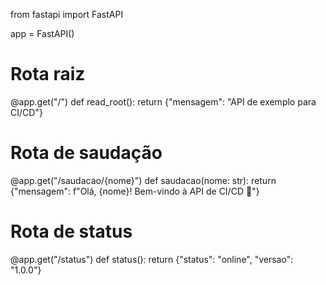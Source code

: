 from fastapi import FastAPI

app = FastAPI()

# Rota raiz
@app.get("/")
def read_root():
    return {"mensagem": "API de exemplo para CI/CD"}

# Rota de saudação
@app.get("/saudacao/{nome}")
def saudacao(nome: str):
    return {"mensagem": f"Olá, {nome}! Bem-vindo à API de CI/CD 🚀"}

# Rota de status
@app.get("/status")
def status():
    return {"status": "online", "versao": "1.0.0"}
